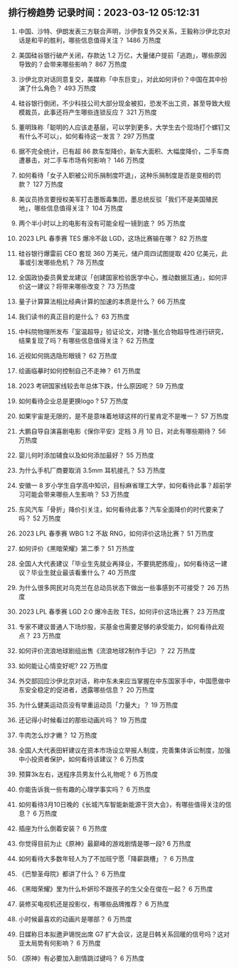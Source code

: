 
## 排行榜趋势 记录时间：2023-03-12 05:12:31
  
  1. 中国、沙特、伊朗发表三方联合声明，沙伊恢复外交关系，王毅称沙伊北京对话是和平的胜利，哪些信息值得关注？ 1486 万热度
    
  2. 美国硅谷银行破产关闭，存款达 1.2 万亿，大量储户提前「逃跑」，哪些原因导致的？会带来哪些影响？ 867 万热度
    
  3. 沙伊北京对话同意复交，美媒称「中东巨变」，对此如何评价？中国在其中扮演了什么角色？ 493 万热度
    
  4. 硅谷银行倒闭，不少科技公司大部分现金被扣，恐发不出工资，甚至导致大规模裁员，此事还将产生哪些连锁反应？ 321 万热度
    
  5. 董明珠称「聪明的人应该走基层，可以学到更多，大学生去个现场打个螺钉又有什么不可以」，如何看待这一发言？ 297 万热度
    
  6. 据不完全统计，已有超 86 款车型降价，新车大面积、大幅度降价，二手车商遭暴击，对二手车市场有何影响？ 146 万热度
    
  7. 如何看待「女子入职被公司乐捐制度吓退」，这种乐捐制度是否是变相的罚款？ 127 万热度
    
  8. 美议员扬言要授权美军打击墨贩毒集团，墨总统反驳「我们不是美国殖民地」，哪些信息值得关注？ 104 万热度
    
  9. 两个半小时以上的电影有没有可能全程一镜到底？ 95 万热度
    
  10. 2023 LPL 春季赛  TES 爆冷不敌 LGD，这场比赛输在哪？ 82 万热度
    
  11. 硅谷银行爆雷前 CEO 套现 360 万美元，储户周四试图提取 420 亿美元，此事或引发哪些危机？ 78 万热度
    
  12. 全国政协委员黄爱龙建议「创建国家检验医学中心，推动数据互通」，如何评价这一建议？将带来哪些改变？ 73 万热度
    
  13. 量子计算算法相比经典计算的加速的本质是什么？ 66 万热度
    
  14. 我们读书的真正目的是什么？ 63 万热度
    
  15. 中科院物理所发布「室温超导」验证论文，对镥-氢化合物超导性进行研究，结果复现了吗？有哪些信息值得关注？ 62 万热度
    
  16. 近视如何挑选隐形眼镜？ 62 万热度
    
  17. 绘画临摹时如何控制自己不走神？ 61 万热度
    
  18. 2023 考研国家线较去年总体下跌，什么原因呢？ 59 万热度
    
  19. 如何看待企业总是更换logo ? 57 万热度
    
  20. 如果宇宙是无限的，是不是意味着地球这样的行星肯定不是唯一？ 57 万热度
    
  21. 大鹏自导自演喜剧电影《保你平安》定档 3 月 10 日，对此有哪些期待？ 56 万热度
    
  22. 婴儿何时添加辅食以及如何添加最好？ 55 万热度
    
  23. 为什么手机厂商要取消 3.5mm 耳机接孔？ 53 万热度
    
  24. 安徽一 8 岁小学生自学高中知识，目标麻省理工大学，如何看待此事？超前学习可能会带来哪些人生影响？ 53 万热度
    
  25. 东风汽车「骨折」降价引关注，如何看待此事？汽车全面降价的时代要来了吗？ 52 万热度
    
  26. 2023 LPL 春季赛 WBG 1:2 不敌 RNG，如何评价这场比赛？ 51 万热度
    
  27. 如何评价《黑暗荣耀》第二季？ 51 万热度
    
  28. 全国人大代表建议「毕业生先就业再择业，不要挑肥拣瘦」，如何看待这一建议？毕业生就业最该看重什么？ 40 万热度
    
  29. 为什么很多网民对乌克兰在总动员状态下做出一些事感到不可接受？ 26 万热度
    
  30. 2023 LPL 春季赛 LGD 2:0 爆冷击败 TES，如何评价这场比赛？ 23 万热度
    
  31. 专家不建议普通人下场炒股，买基金也需要足够的承受能力，如何看待此观点？ 23 万热度
    
  32. 如何评价流浪地球剧组出售《流浪地球2制作手记》？ 22 万热度
    
  33. 如何能让心情变好呢? 22 万热度
    
  34. 外交部回应沙伊北京对话，称中东未来应当掌握在中东国家手中，中国愿做中东安全稳定的促进者，透露哪些信息？ 20 万热度
    
  35. 为什么健美运动员没有举重运动员「力量大」？ 19 万热度
    
  36. 还记得小时候看过的那些动画片吗？ 19 万热度
    
  37. 牛肉怎么炒才嫩？ 12 万热度
    
  38. 全国人大代表田轩建议在资本市场设立举报人制度，完善集体诉讼制度，加强中小投资者保护，如何看待该建议？ 6 万热度
    
  39. 预算3k左右，送程序员男友什么礼物呢？ 6 万热度
    
  40. 你能告诉我一些有趣的心理学事实吗？ 6 万热度
    
  41. 如何看待3月10日晚的《长城汽车智能新能源干货大会》，有哪些值得关注的信息？ 6 万热度
    
  42. 插座为什么倒着安装？ 6 万热度
    
  43. 你觉得目前为止《原神》最巅峰的游戏剧情是哪一段? 6 万热度
    
  44. 如何看待大多数年轻人为了不加班宁愿「降薪跳槽」？ 6 万热度
    
  45. 《巴黎圣母院》都讲了什么？ 6 万热度
    
  46. 《黑暗荣耀》里为什么朴妍珍不跟孩子的生父全在俊在一起？ 6 万热度
    
  47. 装修买电视机还是投影仪，有哪些品牌推荐？ 6 万热度
    
  48. 小时候最喜欢的动画片是哪部？ 6 万热度
    
  49. 日媒称日本拟邀尹锡悦出席 G7 扩大会议，这是日韩关系回暖的信号吗？这对亚太局势有何影响？ 6 万热度
    
  50. 《原神》有必要加入剧情跳过键吗？ 6 万热度
    